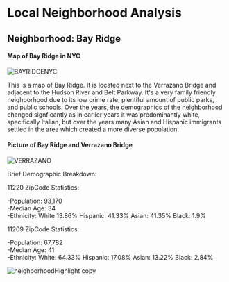 # Local Neighborhood Analysis 

## Neighborhood: Bay Ridge 

#### Map of Bay Ridge in NYC

![BAYRIDGENYC](https://user-images.githubusercontent.com/93113681/145581371-6762712f-fcca-4384-a2cc-a58fc9c59969.jpg)

This is a map of Bay Ridge. It is located next to the Verrazano Bridge and adjacent to the Hudson River and Belt Parkway. It's a very
family friendly neighborhood due to its low crime rate, plentiful amount of public parks, and public
schools. Over the years, the demographics of the neighborhood changed signficantly as in earlier years it was predominantly white, specifically
Italian, but over the years many Asian and Hispanic immigrants settled in the area which created a more diverse population. 

#### Picture of Bay Ridge and Verrazano Bridge

![VERRAZANO](https://user-images.githubusercontent.com/93113681/145581501-2e1bdd99-4d93-4631-badd-982a8bb83efb.jpg)

Brief Demographic Breakdown:

11220 ZipCode Statistics:

-Population: 93,170 <br>
-Median Age: 34 <br>
-Ethnicity: White 13.86% Hispanic: 41.33% Asian: 41.35% Black: 1.9% <br>

11209 ZipCode Statistics:

-Population: 67,782 <br>
-Median Age: 41 <br>
-Ethnicity: White: 64.33% Hispanic: 17.08% Asian: 13.22% Black: 2.84% <br>

![neighborhoodHighlight copy](https://user-images.githubusercontent.com/93113681/145577469-4d5c57b6-1491-4902-90dd-da163d04b00f.png)
